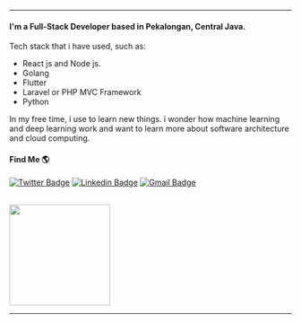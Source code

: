 
---

#### I'm a Full-Stack Developer based in Pekalongan, Central Java.
Tech stack that i have used, such as:  

- React js and Node js.
- Golang
- Flutter
- Laravel or PHP MVC Framework
- Python 

In my free time, i use to learn new things. i wonder how machine learning and deep learning work and want to learn more about software architecture and cloud computing.

<!---
<p align="center">
  <img src="https://img.shields.io/badge/react%20-%2320232a.svg?&style=for-the-badge&logo=react&logoColor=%2361DAFB"/>
  <img src="https://img.shields.io/badge/vuejs%20-%2335495e.svg?&style=for-the-badge&logo=vue.js&logoColor=%234FC08D"/>
  <img src="https://img.shields.io/badge/node.js%20-%2343853D.svg?&style=for-the-badge&logo=node.js&logoColor=white"/>
  <img src="https://img.shields.io/badge/laravel%20-%23FF2D20.svg?&style=for-the-badge&logo=laravel&logoColor=white"/>
  <img src="https://img.shields.io/badge/django%20-%23092E20.svg?&style=for-the-badge&logo=django&logoColor=white"/>
  <img src="https://img.shields.io/badge/flask%20-%23000.svg?&style=for-the-badge&logo=flask&logoColor=white"/>
 </p>
-->

#### Find Me 🌎
[![Twitter Badge](https://img.shields.io/badge/-Budi_Rahmawan-1ca0f1?style=flat-square&logo=twitter&logoColor=white&link=https://twitter.com/rahmawanbd)](https://twitter.com/rahmawanbd)  [![Linkedin Badge](https://img.shields.io/badge/-Budi_Rahmawan-blue?style=flat-square&logo=Linkedin&logoColor=white&link=https://www.linkedin.com/in/rahmawanbd//)](https://www.linkedin.com/in/rahmawanbd/) [![Gmail Badge](https://img.shields.io/badge/-rahmawanbd@gmail.com-c14438?style=flat-square&logo=Gmail&logoColor=white&link=mailto:rahmawanbd@gmail.com)](mailto:rahmawanbd@gmail.com)

<br/>

<a href="https://github.com/Budi721">
  <img height="180em" src="https://github-readme-stats.vercel.app/api?username=Budi721&theme=buefy&show_icons=true" />
</a>

<br/>

---
